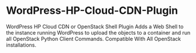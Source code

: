 # WordPress-HP-Cloud-CDN-Plugin
WordPress HP Cloud CDN or OpenStack Shell Plugin Adds a Web Shell to the instance running WordPress to upload the objects to a container and run all OpenStack Python Client Commands. Compatible With All OpenStack installations.
